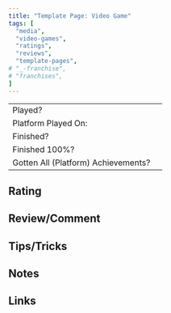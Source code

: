 ```yaml
---
title: "Template Page: Video Game"
tags: [
  "media",
  "video-games",
  "ratings",
  "reviews",
  "template-pages",
# "_-franchise",
# "franchises",
]
---
```


| | |
|-|-|
| Played? |  |
| Platform Played On: |  |
| Finished? |  |
| Finished 100%? |  |
| Gotten All (Platform) Achievements? |  |

## Rating



## Review/Comment



## Tips/Tricks



## Notes



## Links

